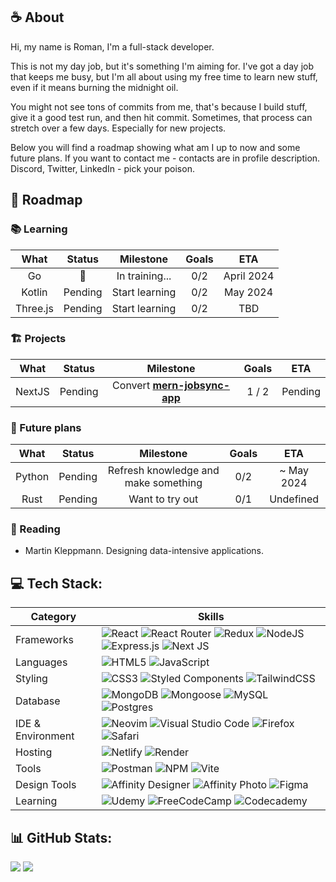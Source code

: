 ## ☕️ About

Hi, my name is Roman, I'm a full-stack developer.

This is not my day job, but it's something I'm aiming for. I've got a day job that keeps me busy, but I'm all about using my free time to learn new stuff, even if it means burning the midnight oil.

You might not see tons of commits from me, that's because I build stuff, give it a good test run, and then hit commit. Sometimes, that process can stretch over a few days. Especially for new projects.

Below you will find a roadmap showing what am I up to now and some future plans.
If you want to contact me - contacts are in profile description. Discord, Twitter, LinkedIn - pick your poison.

## 📍 Roadmap

### 📚 Learning
| What | Status | Milestone | Goals | ETA |
| :---: | :---: | :---: | :---: | :---: |
| Go | 🚀 | In training... | 0/2 | April 2024 |
| Kotlin | Pending | Start learning | 0/2 | May 2024 |
| Three.js | Pending | Start learning | 0/2 | TBD |


### 🏗️ Projects
| What | Status | Milestone | Goals | ETA |
| :---: | :---: | :---: | :---: | :---: |
| NextJS | Pending | Convert **[mern-jobsync-app](https://github.com/Freemasoid/mern-jobsync-app)** | 1 / 2 | Pending |


### 🧭 Future plans
| What | Status | Milestone | Goals | ETA |
| :---: | :---: | :---: | :---: | :---: |
| Python | Pending | Refresh knowledge and make something | 0/2 | ~ May 2024 |
| Rust | Pending | Want to try out | 0/1 | Undefined |


### 📖 Reading
- Martin Kleppmann. Designing data-intensive applications.


## 💻 Tech Stack:

| Category        | Skills        |
|-----------------|---------------|
| Frameworks| ![React](https://img.shields.io/badge/react-%2320232a.svg?style=for-the-badge&logo=react&logoColor=%2361DAFB) ![React Router](https://img.shields.io/badge/React_Router-CA4245?style=for-the-badge&logo=react-router&logoColor=white) ![Redux](https://img.shields.io/badge/redux-%23593d88.svg?style=for-the-badge&logo=redux&logoColor=white) ![NodeJS](https://img.shields.io/badge/node.js-6DA55F?style=for-the-badge&logo=node.js&logoColor=white) ![Express.js](https://img.shields.io/badge/express.js-%23404d59.svg?style=for-the-badge&logo=express&logoColor=%2361DAFB) ![Next JS](https://img.shields.io/badge/Next-black?style=for-the-badge&logo=next.js&logoColor=white)|
| Languages       | ![HTML5](https://img.shields.io/badge/html5-%23E34F26.svg?style=for-the-badge&logo=html5&logoColor=white) ![JavaScript](https://img.shields.io/badge/javascript-%23323330.svg?style=for-the-badge&logo=javascript&logoColor=%23F7DF1E) |
| Styling  |![CSS3](https://img.shields.io/badge/css3-%231572B6.svg?style=for-the-badge&logo=css3&logoColor=white) ![Styled Components](https://img.shields.io/badge/styled--components-DB7093?style=for-the-badge&logo=styled-components&logoColor=white) ![TailwindCSS](https://img.shields.io/badge/tailwindcss-%2338B2AC.svg?style=for-the-badge&logo=tailwind-css&logoColor=white)|
| Database | ![MongoDB](https://img.shields.io/badge/MongoDB-%234ea94b.svg?style=for-the-badge&logo=mongodb&logoColor=white) ![Mongoose](https://img.shields.io/badge/mongoose-880000?style=for-the-badge&logo=udacity&logoColor=white) ![MySQL](https://img.shields.io/badge/mysql-%2300f.svg?style=for-the-badge&logo=mysql&logoColor=white) ![Postgres](https://img.shields.io/badge/postgres-%23316192.svg?style=for-the-badge&logo=postgresql&logoColor=white)|
| IDE & Environment | ![Neovim](https://img.shields.io/badge/NeoVim-%2357A143.svg?&style=for-the-badge&logo=neovim&logoColor=white) ![Visual Studio Code](https://img.shields.io/badge/VSCode-0078D4?style=for-the-badge&logo=visual-studio-code&logoColor=white) ![Firefox](https://img.shields.io/badge/Firefox-FF7139?style=for-the-badge&logo=Firefox-Browser&logoColor=white) ![Safari](https://img.shields.io/badge/Safari-000000?style=for-the-badge&logo=Safari&logoColor=white)  |
| Hosting         | ![Netlify](https://img.shields.io/badge/netlify-%23000000.svg?style=for-the-badge&logo=netlify&logoColor=#00C7B7) ![Render](https://img.shields.io/badge/Render-%46E3B7.svg?style=for-the-badge&logo=render&logoColor=white) |
| Tools | ![Postman](https://img.shields.io/badge/Postman-FF6C37?style=for-the-badge&logo=postman&logoColor=white) ![NPM](https://img.shields.io/badge/NPM-%23CB3837.svg?style=for-the-badge&logo=npm&logoColor=white) ![Vite](https://img.shields.io/badge/vite-%23646CFF.svg?style=for-the-badge&logo=vite&logoColor=white) |
| Design Tools    | ![Affinity Designer](https://img.shields.io/badge/affinity%20designer-%231B72BE.svg?style=for-the-badge&logo=affinity-designer&logoColor=white) ![Affinity Photo](https://img.shields.io/badge/affinity%20photo-%237E4DD2.svg?style=for-the-badge&logo=affinity-photo&logoColor=white) ![Figma](https://img.shields.io/badge/figma-%23F24E1E.svg?style=for-the-badge&logo=figma&logoColor=white) |
| Learning | ![Udemy](https://img.shields.io/badge/Udemy-A435F0?style=for-the-badge&logo=Udemy&logoColor=white) ![FreeCodeCamp](https://img.shields.io/badge/Freecodecamp-%23123.svg?&style=for-the-badge&logo=freecodecamp&logoColor=green) ![Codecademy](https://img.shields.io/badge/Codecademy-FFF0E5?style=for-the-badge&logo=codecademy&logoColor=1F243A)|
  
## 📊 GitHub Stats:

 ![](https://github-readme-stats.vercel.app/api?username=Freemasoid&theme=react&hide_border=true&include_all_commits=false&count_private=false)  ![](https://github-readme-stats.vercel.app/api/top-langs/?username=Freemasoid&theme=react&hide_border=true&include_all_commits=false&count_private=false&layout=compact) 

